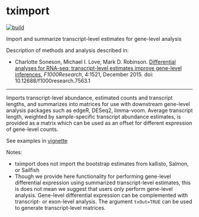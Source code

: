# tximport

[![build](https://travis-ci.org/mikelove/tximport.svg?branch=master)](https://travis-ci.org/mikelove/tximport)

Import and summarize transcript-level estimates for gene-level analysis

Description of methods and analysis described in:

* Charlotte Soneson, Michael I. Love, Mark D. Robinson.
[Differential analyses for RNA-seq: transcript-level estimates improve gene-level inferences](http://f1000research.com/articles/4-1521/v1),
*F1000Research*, 4:1521, December 2015. doi: 10.12688/f1000research.7563.1

---

Imports transcript-level abundance, estimated counts and 
transcript lengths, and summarizes into matrices for use with downstream
gene-level analysis packages such as edgeR, DESeq2, limma-voom. 
Average transcript length, weighted by 
sample-specific transcript abundance estimates, is provided as a matrix
which can be used as an offset for different expression of 
gene-level counts.

See examples in [vignette](https://github.com/mikelove/tximport/blob/master/vignettes/tximport.md)

Notes:

* tximport does not import the bootstrap estimates from kallisto,
  Salmon, or Sailfish
* Though we provide here functionality for performing gene-level
  differential expression using summarized transcript-level estimates,
  this is does not mean we suggest that users *only* perform gene-level
  analysis. Gene-level differential expression can be complemented
  with transcript- or exon-level analysis. The argument `txOut=TRUE`
  can be used to generate transcript-level matrices.
